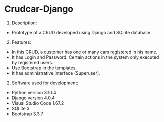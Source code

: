 # Crudcar-Django

1. Description:
- Prototype of a CRUD developed using Django and SQLite database.

2. Features:
- In this CRUD, a customer has one or many cars registered in his name.
- It has  Login  and Password. Certain actions in the system only executed by registered users.
- Use  Bootstrap  in the templates.
- It has administrative interface (Superuser).

2.  Software  used for development:
- Python version 3.10.4
- Django version 4.0.4
- Visual Studio Code 1.67.2
- SQLite 3
- Bootstrap 3.3.7
